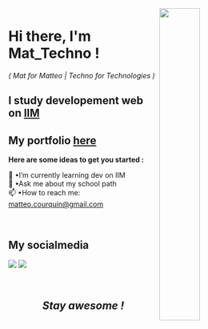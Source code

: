 <link rel="stylesheet" type="text/css" media="all" href="style.css" />

<img align="right" width="40%" src="https://www.frenchweb.fr/wp-content/uploads/2016/11/nicolas-hachet-2016.gif" data-canonical-src="https://media.giphy.com/media/cFdHXXm5GhJsc/giphy.gif?cid=ecf05e47yng7ezmnf7at7y8xwpcd3h8eo702fjopjc4tvkxt&amp;rid=giphy.gif&amp;ct=g" style="max-width: 100%;">

# **Hi there, I'm Mat_Techno !** 
*( Mat for Matteo | Techno for Technologies )*

## I study developement web on <a href="https://www.iim.fr/">IIM</a>
## My portfolio <a href="https://portfolio-matteo-courquin.vercel.app/">here</a>


**Here are some ideas to get you started :**

🌱 •I’m currently learning dev on IIM <br>
💬 •Ask me about my school path <br>
📫 •How to reach me: <a href="mailto:matteo.courquin@gmail.com">matteo.courquin@gmail.com</a> <br>

&nbsp;&nbsp;

## My socialmedia

<!-- <a href="#"><img src="https://img.shields.io/badge/Mat_Techno-e1306c?style=for-the-badge&logo=instagram&logoColor=white" /></a> -->
<a href="https://github.com/MatteoCourquin"><img src="https://img.shields.io/badge/Mat_Techno-24292e?style=for-the-badge&logo=github&logoColor=white" /></a>
<a href="https://www.linkedin.com/in/matteo-courquin-6658b0207/"><img src="https://img.shields.io/badge/Matteo_Techno-00A2FF?style=for-the-badge&logo=linkedin&logoColor=white" /></a>

&nbsp;&nbsp;


<div align= "center"> 

## ***Stay awesome !***

</div>
